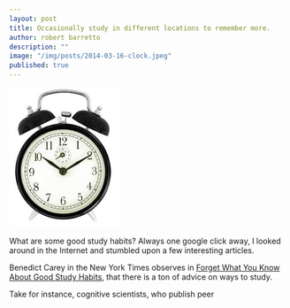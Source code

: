 ```yaml
---
layout: post
title: Occasionally study in different locations to remember more.
author: robert barretto
description: ""
image: "/img/posts/2014-03-16-clock.jpeg"
published: true
---
```


![Set your alarm later](/img/posts/2014-03-16-clock.jpeg)

What are some good study habits? Always one google click away, I looked around in the Internet and stumbled upon a few interesting articles.

Benedict Carey in the New York Times observes in [Forget What You Know About Good Study Habits](http://www.nytimes.com/2010/09/07/health/views/07mind.html), that there is a ton of advice on ways to study.

Take for instance, cognitive scientists, who publish peer